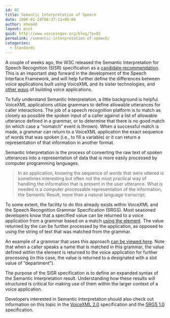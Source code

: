```yaml
---
id: 82
title: Semantic Interpretation of Speech
date: 2006-01-24T08:37:11+00:00
author: mheadd
layout: post
guid: http://www.voiceingov.org/blog/?p=82
permalink: /semantic-interpretation-of-speech/
categories:
  - Standards
---
```

A couple of weeks ago, the W3C released the Semantic Interpretation for Speech Recognition (SISR) specification as a [candidate recommendation](http://www.w3.org/TR/semantic-interpretation/). This is an important step forward in the development of the Speech Interface Framework, and will help further define the differences between voice applications built using VoiceXML and its sister technologies, and [other ways](http://www.oreillynet.com/pub/a/etel/2005/12/19/hacking-in-asterisk-and-rails.html) of building voice applications.

To fully understand Semantic Interpretation, a little background is helpful. VoiceXML applications utilize grammars to define allowable utterances for caller interactions. The job of a speech recognition platform is to match as closely as possible the spoken input of a caller against a list of allowable utterance defined in a grammar, or to determine that there is no good match (in which case a &#8220;nomatch&#8221; event is thrown). When a successful match is made, a grammar can return to a VoiceXML application the exact sequence of words that was spoken (i.e., to fill a <field> variable) or it can return a representation of that information in another format.

Semantic Interpretation is the process of converting the raw text of spoken utterances into a representation of data that is more easily processed by computer programming languages.

> In an application, knowing the sequence of words that were uttered is sometimes interesting but often not the most practical way of handling the information that is present in the user utterance. What is needed is a computer processable representation of the information, the Semantic Result, more than a natural language transcript. 

To some extent, the facility to do this already exists within VoiceXML and the Speech Recognition Grammar Specification (SRGS). Most seasoned developers know that a specified value can be returned to a voice application from a grammar based on a match [using the <tag> element](http://www.w3.org/TR/2004/REC-speech-grammar-20040316/#S2.6). The value returned by the <tag> can be further processed by the application, as opposed to using the string of text that was matched from the grammar.

An example of a grammar that uses this approach <a href="http://www.voiceingov.org/grammars/grammar_test3_xml.txt" target="_blank">can be viewed here</a>. Note that when a caller speaks a name that is matched in this grammar, the value defined within the <tag> element is returned to the voice application for further processing (in this case, the value is returned to a <field> designated with a slot value of &#8220;department&#8221;).

The purpose of the SISR specification is to define an expanded syntax of the Semantic Interpretation result. Understanding how these results will structured is critical for making use of them within the larger context of a voice application. 

Developers interested in Semantic Interpretation should also check out information on this topic in the [VoiceXML 2.0](http://www.w3.org/TR/2004/REC-voicexml20-20040316/#dml3.1.5) specification and the [SRGS 1.0](http://www.w3.org/TR/2004/REC-speech-grammar-20040316/#S1.4) specification.